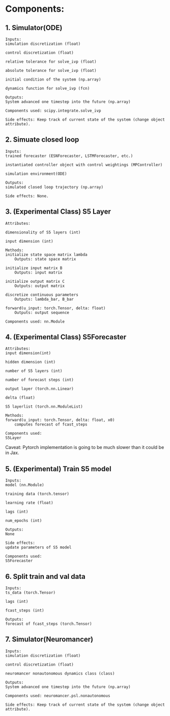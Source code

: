 # Components:

## 1. Simulator(ODE)
    Inputs:
    simulation discretization (float)

    control discretization (float)

    relative tolerance for solve_ivp (float)

    absolute tolerance for solve_ivp (float)

    initial condition of the system (np.array)

    dynamics function for solve_ivp (fcn)

    Outputs:
    System advanced one timestep into the future (np.array)

    Components used: scipy.integrate.solve_ivp

    Side effects: Keep track of current state of the system (change object attribute).

## 2. Simuate closed loop
    Inputs:
    trained forecaster (ESNForecaster, LSTMForecaster, etc.)

    instantiated controller object with control weightings (MPController)

    simulation environment(ODE)

    Outputs:
    simulated closed loop trajectory (np.array)

    Side effects: None.

## 3. (Experimental Class) S5 Layer
    Attributes: 

    dimensionality of S5 layers (int)

    input dimension (int)

    Methods:
    initialize state space matrix lambda
        Outputs: state space matrix

    initialize input matrix B
        Outputs: input matrix

    initialize output matrix C
        Outputs: output matrix

    discretize continuous parameters
        Outputs: lambda_bar, B_bar

    forward(u_input: torch.Tensor, delta: float)
        Outputs: output sequence

    Components used: nn.Module

## 4. (Experimental Class) S5Forecaster

    Attributes:
    input dimension(int)

    hidden dimension (int)

    number of S5 layers (int)

    number of forecast steps (int)

    output layer (torch.nn.Linear)

    delta (float)

    S5 layerlist (torch.nn.ModuleList)

    Methods: 
    forward(u_input: torch.Tensor, delta: float, x0)
        computes forecast of fcast_steps

    Components used:
    S5Layer

Caveat: Pytorch implementation is going to be much slower than it could be in Jax.

## 5. (Experimental) Train S5 model
    Inputs:
    model (nn.Module)

    training data (torch.tensor)

    learning rate (float)

    lags (int)

    num_epochs (int)

    Outputs: 
    None

    Side effects: 
    update parameters of S5 model

    Components used:
    S5Forecaster


## 6. Split train and val data
    Inputs:
    ts_data (torch.Tensor)

    lags (int)

    fcast_steps (int)

    Outputs:
    forecast of fcast_steps (torch.Tensor)

## 7. Simulator(Neuromancer)
    Inputs:
    simulation discretization (float)

    control discretization (float)

    neuromancer nonautonomous dynamics class (class)

    Outputs:
    System advanced one timestep into the future (np.array)

    Components used: neuromancer.psl.nonautonomous

    Side effects: Keep track of current state of the system (change object attribute).